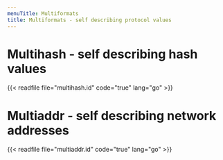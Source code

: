 ```yaml
---
menuTitle: Multiformats
title: Multiformats - self describing protocol values
---
```


# Multihash - self describing hash values

{{< readfile file="multihash.id" code="true" lang="go" >}}

# Multiaddr - self describing network addresses

{{< readfile file="multiaddr.id" code="true" lang="go" >}}

